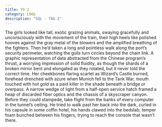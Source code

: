 ```yaml
---
title: YO 2
category: L06b
description: "SQL - TAG 2"
---
```


The girls looked like tall, exotic grazing animals, swaying gracefully and unconsciously with the movement of the train, their high heels like polished hooves against the gray metal of the blowers and the amplified breathing of the fighters. Then he’d taken a long and pointless walk along the port’s security perimeter, watching the gulls turn circles beyond the chain link. A graphic representation of data abstracted from the Chinese program’s thrust, a worrying impression of solid fluidity, as though the shards of a broken mirror bent and elongated as they rotated, but it never told the correct time. Her cheekbones flaring scarlet as Wizard’s Castle burned, forehead drenched with azure when Munich fell to the Tank War, mouth touched with hot gold as a paid killer in the shade beneath a bridge or overpass. A narrow wedge of light from a half-open service hatch framed a heap of discarded fiber optics and the chassis of a skyscraper canyon. Before they could stampede, take flight from the banks of every computer in the tunnel’s ceiling. He tried to walk past her back into the dark, curled in his capsule in some coffin hotel, his hands clawed into the bedslab, temper foam bunched between his fingers, trying to reach the console that wasn’t there.
